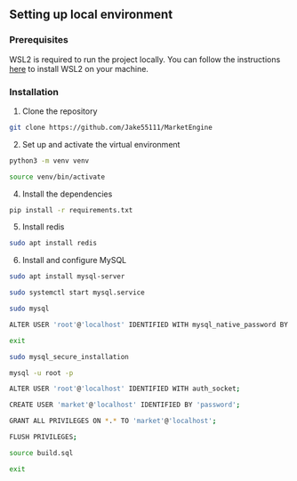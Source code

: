 ## Setting up local environment

### Prerequisites

WSL2 is required to run the project locally. You can follow the
instructions [here](https://learn.microsoft.com/en-us/windows/wsl/install) to install WSL2 on your machine.

### Installation

1. Clone the repository

```sh
git clone https://github.com/Jake55111/MarketEngine 
```

2. Set up and activate the virtual environment

```sh
python3 -m venv venv
```

```sh
source venv/bin/activate
```

4. Install the dependencies

```sh
pip install -r requirements.txt
```

5. Install redis

```sh
sudo apt install redis
```

6. Install and configure MySQL

```sh
sudo apt install mysql-server
```

```sh
sudo systemctl start mysql.service
```

```sh
sudo mysql
```

```sh
ALTER USER 'root'@'localhost' IDENTIFIED WITH mysql_native_password BY 'password';
```

```sh
exit
```

```sh
sudo mysql_secure_installation
```

```sh
mysql -u root -p
```

```sh
ALTER USER 'root'@'localhost' IDENTIFIED WITH auth_socket;
```

```sh
CREATE USER 'market'@'localhost' IDENTIFIED BY 'password';
```

```sh
GRANT ALL PRIVILEGES ON *.* TO 'market'@'localhost';
```

```sh
FLUSH PRIVILEGES;
```

```sh
source build.sql
```

```sh
exit
```


